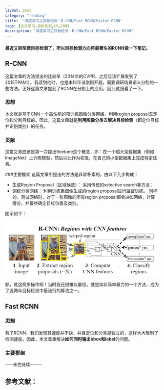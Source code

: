 ```yaml
---
layout: post
category: "reading"
title:  "深度学习之目标检测：R-CNN/Fast RCNN/Faster RCNN"
tags: [论文学习,目标检测,CV,CNN]
description: "深度学习之目标检测：R-CNN/Fast RCNN/Faster RCNN"
---
```


#### 最近又转型做目标检测了，所以目标检测方向将最著名的RCNN做一下笔记。

## R-CNN

这篇文章的方法提出的比较早（2014年的CVPR，之后应该扩展发到了2015TPAMI）。我读到他时，也是本科毕设刚刚开题，需要调研场景语义分割的一些方法。正好这篇文章提到了RCNN在分割上的应用，因此就细看了一下。

### 思想
本文就是基于CNN一个高性能的预训练图像分类网络，利用region proposal去定位和分割目标的。因此，这篇文章就是<b>利用图像分类去解决目标检测</b>（即定位目标并识别类别）的任务。

### 贡献
这篇文章应该是第一次提出finetune这个概念，即：在一个超大型数据集（例如ImageNet）上训练模型，然后以此作为初值，在自己的小型数据集上完成特定任务。

###主要框架
这篇文章所提出的方法是非常朴素的，由以下几步构成：

- 生成Region Proposal（区域候选）：
    采用传统的selective search等方法；
- 训练分类网络：
    利用训练集图像生成的region proposal进行监督训练。
    同样的，测试网络时，对于一张图像的所有region proposal都会进如网络，计算得分，并最终确定目标位置及类别。
    
图示如下：
<div align="center"><img src='../imgs/rcnn1.png' /></div>

额，就这两步操作啊！当时我还很难以置信，就是如此简单暴力的一个方法，成为了近两年目标检测中最流行的算法之一。


## Fast RCNN

### 思想

有了RCNN，我们发现其速度并不快，并且定位和分类是独立的，这样大大限制了检测速度。因此，本文着重解决<b>如何同时输出bbox和label</b>的问题。

### 主要框架

----未完待续------




## 参考文献：